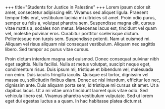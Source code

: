 +++
title="Students for Justice in Palestine"
+++
Lorem ipsum dolor sit amet, consectetur adipiscing elit. Vivamus sed aliquet ligula. Praesent tempor felis erat, vestibulum lacinia mi ultricies sit amet. Proin odio purus, semper eu felis a, volutpat pharetra sem. Suspendisse magna elit, cursus vitae mattis a, sodales non metus. Maecenas lacus est, tincidunt vel quam vel, molestie pulvinar eros. Curabitur porttitor scelerisque dictum. Pellentesque non turpis sem. Suspendisse potenti. Nam ut euismod mi. Aliquam vel risus aliquam nisi consequat vestibulum. Aliquam nec sagittis libero. Sed tempor ac purus vitae cursus.

Proin dictum interdum magna sed euismod. Donec consequat pulvinar nibh eget sagittis. Nulla facilisi. Nulla at metus volutpat, suscipit neque eget, condimentum risus. Duis ipsum mi, tristique et bibendum vel, malesuada non enim. Duis iaculis fringilla iaculis. Quisque est tortor, dignissim vel massa eu, sollicitudin finibus diam. Donec ac nisl interdum, efficitur leo nec, dignissim ante. Duis aliquam porta sem, id tristique mi cursus sit amet. Ut a dapibus lacus. Ut a mi vitae urna tincidunt laoreet quis vitae odio. Sed vehicula libero est. Vivamus pharetra vestibulum vulputate. Sed ut lorem eget dui egestas luctus a a quam. In hac habitasse platea dictumst.
